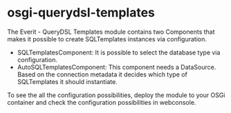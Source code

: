 osgi-querydsl-templates
=======================

The Everit - QueryDSL Templates module contains two Components that makes
it possible to create SQLTemplates instances via configuration.

 - SQLTemplatesComponent: It is possible to select the database type via
   configuration.
 - AutoSQLTemplatesComponent: This component needs a DataSource. Based on
   the connection metadata it decides which type of SQLTemplates it should
   instantiate.

To see the all the configuration possibilities, deploy the module to your
OSGi container and check the configuration possibilities in webconsole.
